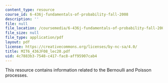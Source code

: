 ```yaml
---
content_type: resource
course_id: 6-436j-fundamentals-of-probability-fall-2008
description: ''
file: null
file_location: /coursemedia/6-436j-fundamentals-of-probability-fall-2008/4c7883b37548c417fac8aff95907cab4_MIT6_436JF08_lec20.pdf
file_size: null
file_type: application/pdf
layout: pdf
license: https://creativecommons.org/licenses/by-nc-sa/4.0/
title: MIT6_436JF08_lec20.pdf
uid: 4c7883b3-7548-c417-fac8-aff95907cab4
---
```

This resource contains information related to the Bernoulli and Poisson processes.